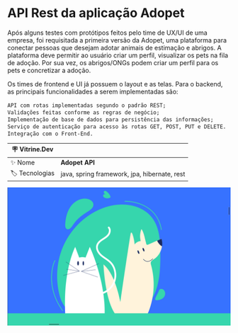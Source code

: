 # API Rest da aplicação Adopet

Após alguns testes com protótipos feitos pelo time de UX/UI de uma empresa, foi requisitada a primeira versão da Adopet, uma plataforma para conectar pessoas que desejam adotar animais de estimação e abrigos. A plataforma deve permitir ao usuário criar um perfil, visualizar os pets na fila de adoção. Por sua vez, os abrigos/ONGs podem criar um perfil para os pets e concretizar a adoção.

Os times de frontend e UI já possuem o layout e as telas. Para o backend, as principais funcionalidades a serem implementadas são:

    API com rotas implementadas segundo o padrão REST;
    Validações feitas conforme as regras de negócio;
    Implementação de base de dados para persistência das informações;
    Serviço de autenticação para acesso às rotas GET, POST, PUT e DELETE.
    Integração com o Front-End.


| :placard: Vitrine.Dev |     |
| -------------  | --- |
| :sparkles: Nome        | **Adopet API**
| :label: Tecnologias | java, spring framework, jpa, hibernate, rest

<!-- Inserir imagem com a #vitrinedev ao final do link -->
![alt text](https://github.com/alissonjaques/imagens-aplicacoes/blob/main/api-adopet/principal.png#vitrinedev)
